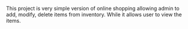 This project is very simple version of online shopping allowing admin to add, modify, delete items from inventory. While it allows user to view the items.
